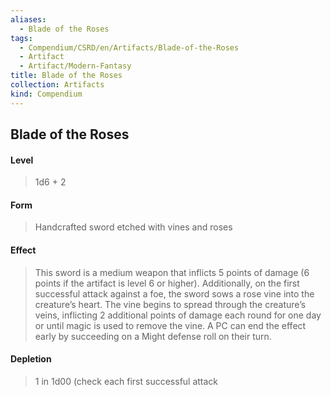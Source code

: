 ```yaml
---
aliases:
  - Blade of the Roses
tags:
  - Compendium/CSRD/en/Artifacts/Blade-of-the-Roses
  - Artifact
  - Artifact/Modern-Fantasy
title: Blade of the Roses
collection: Artifacts
kind: Compendium
---
```

## Blade of the Roses
#### Level 
>1d6 + 2
#### Form
> Handcrafted sword etched with vines and roses   
#### Effect
> This sword is a medium weapon that inflicts 5 points of damage (6 points if the artifact is level 6 or higher). Additionally, on the first successful attack against a foe, the sword sows a rose vine into the creature’s heart. The vine begins to spread through the creature’s veins, inflicting 2 additional points of damage each round for one day or until magic is used to remove the vine. A PC can end the effect early by succeeding on a Might defense roll on their turn. 
#### Depletion 
>1 in 1d00 (check each first successful attack

